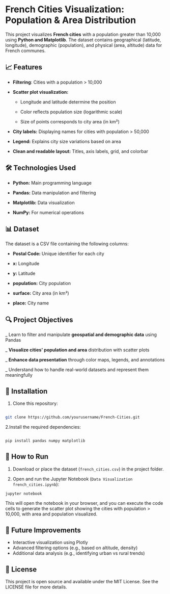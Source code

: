 # French Cities Visualization: Population & Area Distribution
This project visualizes **French cities** with a population greater than 10,000 using **Python and Matplotlib**. The dataset contains geographical (latitude, longitude), demographic (population), and physical (area, altitude) data for French communes.

## 📈 Features
- **Filtering**: Cities with a population > 10,000

- **Scatter plot visualization:**

  - Longitude and latitude determine the position

  - Color reflects population size (logarithmic scale)

  - Size of points corresponds to city area (in km²)

- **City labels:** Displaying names for cities with population > 50,000

- **Legend:** Explains city size variations based on area

- **Clean and readable layout:** Titles, axis labels, grid, and colorbar

## 🛠️ Technologies Used
- **Python:** Main programming language

- **Pandas:** Data manipulation and filtering

- **Matplotlib:** Data visualization

- **NumPy:** For numerical operations

## 📊 Dataset
The dataset is a CSV file containing the following columns:

- **Postal Code:** Unique identifier for each city

- **x:** Longitude

- **y:** Latitude

- **population:** City population

- **surface:** City area (in km²)

- **place:** City name

## 🔍 Project Objectives
_ Learn to filter and manipulate **geospatial and demographic data** using Pandas

_ **Visualize cities' population and area** distribution with scatter plots

_ **Enhance data presentation** through color maps, legends, and annotations

_ Understand how to handle real-world datasets and represent them meaningfully

## 📌 Installation
1. Clone this repository:

```bash

git clone https://github.com/yourusername/French-Cities.git
```

2.Install the required dependencies:

```bash

pip install pandas numpy matplotlib
```

## 📂 How to Run

1. Download or place the dataset (`french_cities.csv`) in the project folder.

2. Open and run the Jupyter Notebook (`Data Visualization french_cities.ipynb`):

```bash
jupyter notebook
```

This will open the notebook in your browser, and you can execute the code cells to generate the scatter plot showing the cities with population > 10,000, with area and population visualized.

## 🎯 Future Improvements

- Interactive visualization using Plotly
- Advanced filtering options (e.g., based on altitude, density)
- Additional data analysis (e.g., identifying urban vs rural trends)

## 🔑 License

This project is open source and available under the MIT License. See the LICENSE file for more details.

